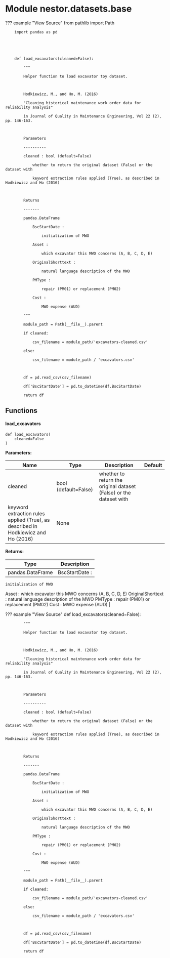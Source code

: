 Module nestor.datasets.base
===========================

??? example "View Source"
        from pathlib import Path

        import pandas as pd

        

        

        def load_excavators(cleaned=False):

            """

            Helper function to load excavator toy dataset.

        

            Hodkiewicz, M., and Ho, M. (2016)

            "Cleaning historical maintenance work order data for reliability analysis"

            in Journal of Quality in Maintenance Engineering, Vol 22 (2), pp. 146-163.

        

            Parameters

            ----------

            cleaned : bool (default=False)

                whether to return the original dataset (False) or the dataset with

                keyword extraction rules applied (True), as described in Hodkiewicz and Ho (2016)

        

            Returns

            -------

            pandas.DataFrame

                BscStartDate :

                    initialization of MWO

                Asset :

                    which excavator this MWO concerns (A, B, C, D, E)

                OriginalShorttext :

                    natural language description of the MWO

                PMType :

                    repair (PM01) or replacement (PM02)

                Cost :

                    MWO expense (AUD)

            """

            module_path = Path(__file__).parent

            if cleaned:

                csv_filename = module_path/'excavators-cleaned.csv'

            else:

                csv_filename = module_path / 'excavators.csv'

        

            df = pd.read_csv(csv_filename)

            df['BscStartDate'] = pd.to_datetime(df.BscStartDate)

            return df

Functions
---------

    
#### load_excavators

```python3
def load_excavators(
    cleaned=False
)
```

**Parameters:**

| Name | Type | Description | Default |
|---|---|---|---|
| cleaned | bool (default=False) | whether to return the original dataset (False) or the dataset with
keyword extraction rules applied (True), as described in Hodkiewicz and Ho (2016) | None |

**Returns:**

| Type | Description |
|---|---|
| pandas.DataFrame | BscStartDate :
    initialization of MWO
Asset :
    which excavator this MWO concerns (A, B, C, D, E)
OriginalShorttext :
    natural language description of the MWO
PMType :
    repair (PM01) or replacement (PM02)
Cost :
    MWO expense (AUD) |

??? example "View Source"
        def load_excavators(cleaned=False):

            """

            Helper function to load excavator toy dataset.

        

            Hodkiewicz, M., and Ho, M. (2016)

            "Cleaning historical maintenance work order data for reliability analysis"

            in Journal of Quality in Maintenance Engineering, Vol 22 (2), pp. 146-163.

        

            Parameters

            ----------

            cleaned : bool (default=False)

                whether to return the original dataset (False) or the dataset with

                keyword extraction rules applied (True), as described in Hodkiewicz and Ho (2016)

        

            Returns

            -------

            pandas.DataFrame

                BscStartDate :

                    initialization of MWO

                Asset :

                    which excavator this MWO concerns (A, B, C, D, E)

                OriginalShorttext :

                    natural language description of the MWO

                PMType :

                    repair (PM01) or replacement (PM02)

                Cost :

                    MWO expense (AUD)

            """

            module_path = Path(__file__).parent

            if cleaned:

                csv_filename = module_path/'excavators-cleaned.csv'

            else:

                csv_filename = module_path / 'excavators.csv'

        

            df = pd.read_csv(csv_filename)

            df['BscStartDate'] = pd.to_datetime(df.BscStartDate)

            return df